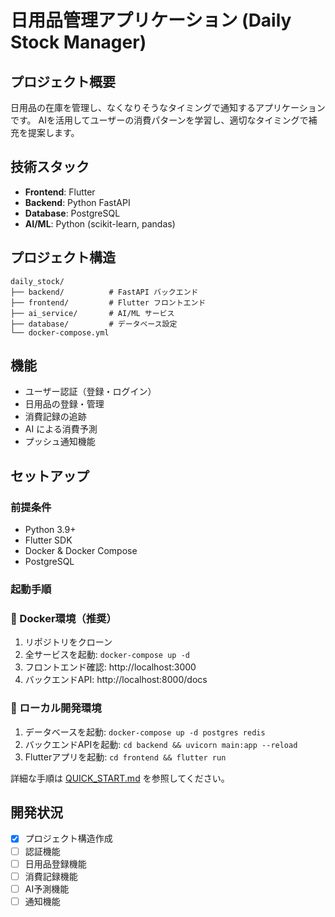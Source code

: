 # 日用品管理アプリケーション (Daily Stock Manager)

## プロジェクト概要
日用品の在庫を管理し、なくなりそうなタイミングで通知するアプリケーションです。
AIを活用してユーザーの消費パターンを学習し、適切なタイミングで補充を提案します。

## 技術スタック
- **Frontend**: Flutter
- **Backend**: Python FastAPI
- **Database**: PostgreSQL
- **AI/ML**: Python (scikit-learn, pandas)

## プロジェクト構造
```
daily_stock/
├── backend/          # FastAPI バックエンド
├── frontend/         # Flutter フロントエンド
├── ai_service/       # AI/ML サービス
├── database/         # データベース設定
└── docker-compose.yml
```

## 機能
- ユーザー認証（登録・ログイン）
- 日用品の登録・管理
- 消費記録の追跡
- AI による消費予測
- プッシュ通知機能

## セットアップ

### 前提条件
- Python 3.9+
- Flutter SDK
- Docker & Docker Compose
- PostgreSQL

### 起動手順

### 🐳 Docker環境（推奨）
1. リポジトリをクローン
2. 全サービスを起動: `docker-compose up -d`
3. フロントエンド確認: http://localhost:3000
3. バックエンドAPI: http://localhost:8000/docs

### 🔧 ローカル開発環境
1. データベースを起動: `docker-compose up -d postgres redis`
2. バックエンドAPIを起動: `cd backend && uvicorn main:app --reload`
3. Flutterアプリを起動: `cd frontend && flutter run`

詳細な手順は [QUICK_START.md](QUICK_START.md) を参照してください。

## 開発状況
- [x] プロジェクト構造作成
- [ ] 認証機能
- [ ] 日用品登録機能
- [ ] 消費記録機能
- [ ] AI予測機能
- [ ] 通知機能 